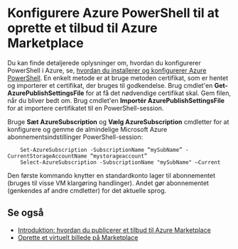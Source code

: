 <properties
   pageTitle="Konfigurere PowerShell til at oprette en VM på Marketplace | Microsoft Azure"
   description="Vejledning til konfiguration af Azure PowerShell og bruge den som en valgfri proces dataflow for at oprette VM billeder skal installeres til, og sælge på Azure Marketplace"
   services="marketplace-publishing"
   documentationCenter=""
   authors="HannibalSII"
   manager="hascipio"
   editor=""/>

<tags
   ms.service="marketplace"
   ms.devlang="na"
   ms.topic="article"
   ms.tgt_pltfrm="na"
   ms.workload="na"
   ms.date="02/04/2016"
   ms.author="hascipio"/>

# <a name="set-up-azure-powershell-to-create-an-offer-for-the-azure-marketplace"></a>Konfigurere Azure PowerShell til at oprette et tilbud til Azure Marketplace
Du kan finde detaljerede oplysninger om, hvordan du konfigurerer PowerShell i Azure, se, [hvordan du installerer og konfigurerer Azure PowerShell](../powershell-install-configure.md). En enkelt metode er at bruge metoden certifikat, som er hentet og importerer et certifikat, der bruges til godkendelse. Brug cmdlet'en **Get-AzurePublishSettingsFile** for at få det nødvendige certifikat skal. Gem filen, når du bliver bedt om. Brug cmdlet'en **Importér AzurePublishSettingsFile** for at importere certifikatet til en PowerShell-session.

Bruge **Sæt AzureSubscription** og **Vælg AzureSubscription** cmdletter for at konfigurere og gemme de almindelige Microsoft Azure abonnementsindstillinger PowerShell-session:

        Set-AzureSubscription -SubscriptionName “mySubName” -CurrentStorageAccountName “mystorageaccount”
        Select-AzureSubscription -SubscriptionName "mySubName" –Current

Den første kommando knytter en standardkonto lager til abonnementet (bruges til visse VM klargøring handlinger).  Andet gør abonnementet (genkendes af andre cmdletter) for det aktuelle sprog.

## <a name="see-also"></a>Se også
- [Introduktion: hvordan du publicerer et tilbud til Azure Marketplace](marketplace-publishing-getting-started.md)
- [Oprette et virtuelt billede på Marketplace](marketplace-publishing-vm-image-creation.md)
